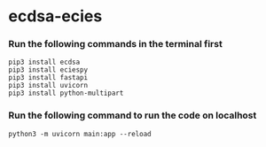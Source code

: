 # ecdsa-ecies

### Run the following commands in the terminal first

```
pip3 install ecdsa
pip3 install eciespy
pip3 install fastapi
pip3 install uvicorn
pip3 install python-multipart
```

### Run the following command to run the code on localhost
```
python3 -m uvicorn main:app --reload
```
